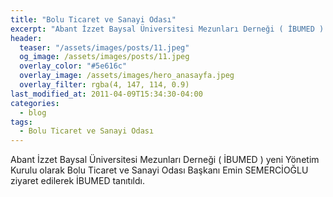 ```yaml
---
title: "Bolu Ticaret ve Sanayi Odası"
excerpt: "Abant İzzet Baysal Üniversitesi Mezunları Derneği ( İBUMED ) yeni Yönetim Kurulu olarak Bolu Ticaret ve Sanayi Odası Başkanı Emin SEMERCİOĞLU ziyaret edilerek İBUMED tanıtıldı."
header:
  teaser: "/assets/images/posts/11.jpeg"
  og_image: /assets/images/posts/11.jpeg
  overlay_color: "#5e616c"
  overlay_image: /assets/images/hero_anasayfa.jpeg
  overlay_filter: rgba(4, 147, 114, 0.9)
last_modified_at: 2011-04-09T15:34:30-04:00
categories:
  - blog
tags:
  - Bolu Ticaret ve Sanayi Odası
---
```


Abant İzzet Baysal Üniversitesi Mezunları Derneği ( İBUMED ) yeni Yönetim Kurulu olarak Bolu Ticaret ve Sanayi Odası Başkanı Emin SEMERCİOĞLU ziyaret edilerek İBUMED tanıtıldı.
